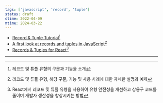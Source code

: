 ```yaml
---
tags: ['javascript', 'record', 'tuple']
status: draft
ctime: 2022-04-09
mtime: 2024-03-22
---
```


- [Record & Tuple Tutorial](https://tc39.es/proposal-record-tuple/tutorial/)[^9-1]
- [A first look at records and tuples in JavaScript](https://2ality.com/2020/05/records-tuples-first-look.html)[^9-2]
- [Records & Tuples for React](https://sebastienlorber.com/records-and-tuples-for-react)[^9-3]

---

[^9-1]: 레코드 및 튜플 유형의 구문과 기능을 소개
[^9-2]: 레코드 및 튜플 유형, 해당 구문, 기능 및 사용 사례에 대한 자세한 설명과 예제
[^9-3]: React에서 레코드 및 튜플 유형을 사용하여 유형 안전성을 개선하고 상용구 코드를 줄이며 개발자 생산성을 향상시키는 방법
